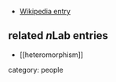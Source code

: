 

* [Wikipedia entry](http://en.wikipedia.org/wiki/David_Ellerman)

## related $n$Lab entries

* [[heteromorphism]]



category: people
